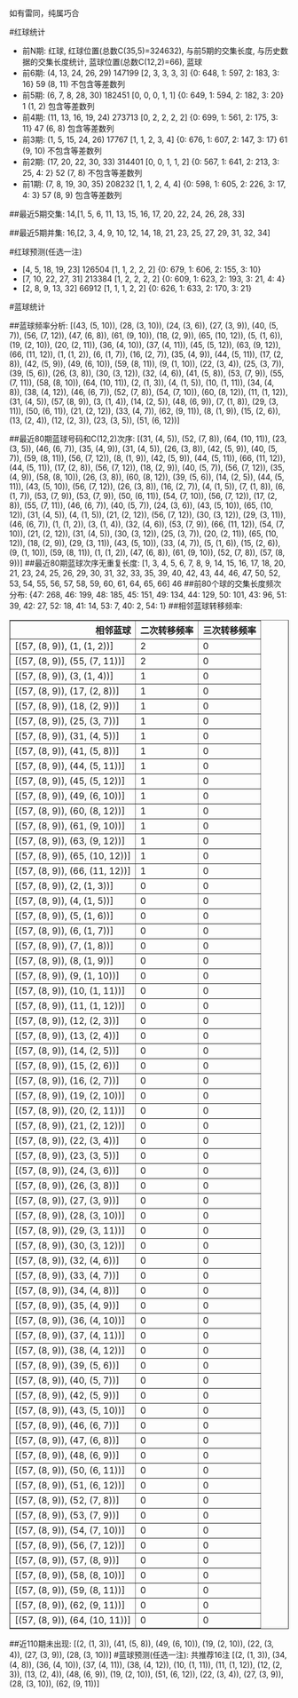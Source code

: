 <!-- 
.. title: 大乐透16129期(2016-11-02)数据分析报告
.. slug: dlott-16129-2016-11-02-report
.. date: 2016-11-03 08:00:00 UTC+08:00
.. tags: Lottery
.. link: 
.. description: 
.. type: text
-->

如有雷同，纯属巧合

<!-- TEASER_END-->

#红球统计

- 前N期: 红球, 红球位置(总数C(35,5)=324632), 与前5期的交集长度, 与历史数据的交集长度统计, 蓝球位置(总数C(12,2)=66), 蓝球
- 前6期: (4, 13, 24, 26, 29) 147199 [2, 3, 3, 3, 3] {0: 648, 1: 597, 2: 183, 3: 16} 59 (8, 11) 不包含等差数列
- 前5期: (6, 7, 8, 28, 30) 182451 [0, 0, 0, 1, 1] {0: 649, 1: 594, 2: 182, 3: 20} 1 (1, 2) 包含等差数列
- 前4期: (11, 13, 16, 19, 24) 273713 [0, 2, 2, 2, 2] {0: 699, 1: 561, 2: 175, 3: 11} 47 (6, 8) 包含等差数列
- 前3期: (1, 5, 15, 24, 26) 17767 [1, 1, 2, 3, 4] {0: 676, 1: 607, 2: 147, 3: 17} 61 (9, 10) 不包含等差数列
- 前2期: (17, 20, 22, 30, 33) 314401 [0, 0, 1, 1, 2] {0: 567, 1: 641, 2: 213, 3: 25, 4: 2} 52 (7, 8) 不包含等差数列
- 前1期: (7, 8, 19, 30, 35) 208232 [1, 1, 2, 4, 4] {0: 598, 1: 605, 2: 226, 3: 17, 4: 3} 57 (8, 9) 包含等差数列

##最近5期交集:
14,[1, 5, 6, 11, 13, 15, 16, 17, 20, 22, 24, 26, 28, 33]

##最近5期并集:
16,[2, 3, 4, 9, 10, 12, 14, 18, 21, 23, 25, 27, 29, 31, 32, 34]

#红球预测(任选一注)

- [4, 5, 18, 19, 23] 126504 [1, 1, 2, 2, 2] {0: 679, 1: 606, 2: 155, 3: 10}
- [7, 10, 22, 27, 31] 213384 [1, 2, 2, 2, 2] {0: 609, 1: 623, 2: 193, 3: 21, 4: 4}
- [2, 8, 9, 13, 32] 66912 [1, 1, 1, 2, 2] {0: 626, 1: 633, 2: 170, 3: 21}

#蓝球统计

##蓝球频率分析:
[(43, (5, 10)), (28, (3, 10)), (24, (3, 6)), (27, (3, 9)), (40, (5, 7)), (56, (7, 12)), (47, (6, 8)), (61, (9, 10)), (18, (2, 9)), (65, (10, 12)), (5, (1, 6)), (19, (2, 10)), (20, (2, 11)), (36, (4, 10)), (37, (4, 11)), (45, (5, 12)), (63, (9, 12)), (66, (11, 12)), (1, (1, 2)), (6, (1, 7)), (16, (2, 7)), (35, (4, 9)), (44, (5, 11)), (17, (2, 8)), (42, (5, 9)), (49, (6, 10)), (59, (8, 11)), (9, (1, 10)), (22, (3, 4)), (25, (3, 7)), (39, (5, 6)), (26, (3, 8)), (30, (3, 12)), (32, (4, 6)), (41, (5, 8)), (53, (7, 9)), (55, (7, 11)), (58, (8, 10)), (64, (10, 11)), (2, (1, 3)), (4, (1, 5)), (10, (1, 11)), (34, (4, 8)), (38, (4, 12)), (46, (6, 7)), (52, (7, 8)), (54, (7, 10)), (60, (8, 12)), (11, (1, 12)), (31, (4, 5)), (57, (8, 9)), (3, (1, 4)), (14, (2, 5)), (48, (6, 9)), (7, (1, 8)), (29, (3, 11)), (50, (6, 11)), (21, (2, 12)), (33, (4, 7)), (62, (9, 11)), (8, (1, 9)), (15, (2, 6)), (13, (2, 4)), (12, (2, 3)), (23, (3, 5)), (51, (6, 12))]

##最近80期蓝球号码和C(12,2)次序:
 [(31, (4, 5)), (52, (7, 8)), (64, (10, 11)), (23, (3, 5)), (46, (6, 7)), (35, (4, 9)), (31, (4, 5)), (26, (3, 8)), (42, (5, 9)), (40, (5, 7)), (59, (8, 11)), (56, (7, 12)), (8, (1, 9)), (42, (5, 9)), (44, (5, 11)), (66, (11, 12)), (44, (5, 11)), (17, (2, 8)), (56, (7, 12)), (18, (2, 9)), (40, (5, 7)), (56, (7, 12)), (35, (4, 9)), (58, (8, 10)), (26, (3, 8)), (60, (8, 12)), (39, (5, 6)), (14, (2, 5)), (44, (5, 11)), (43, (5, 10)), (56, (7, 12)), (26, (3, 8)), (16, (2, 7)), (4, (1, 5)), (7, (1, 8)), (6, (1, 7)), (53, (7, 9)), (53, (7, 9)), (50, (6, 11)), (54, (7, 10)), (56, (7, 12)), (17, (2, 8)), (55, (7, 11)), (46, (6, 7)), (40, (5, 7)), (24, (3, 6)), (43, (5, 10)), (65, (10, 12)), (31, (4, 5)), (4, (1, 5)), (21, (2, 12)), (56, (7, 12)), (30, (3, 12)), (29, (3, 11)), (46, (6, 7)), (1, (1, 2)), (3, (1, 4)), (32, (4, 6)), (53, (7, 9)), (66, (11, 12)), (54, (7, 10)), (21, (2, 12)), (31, (4, 5)), (30, (3, 12)), (25, (3, 7)), (20, (2, 11)), (65, (10, 12)), (18, (2, 9)), (29, (3, 11)), (43, (5, 10)), (33, (4, 7)), (5, (1, 6)), (15, (2, 6)), (9, (1, 10)), (59, (8, 11)), (1, (1, 2)), (47, (6, 8)), (61, (9, 10)), (52, (7, 8)), (57, (8, 9))]
##最近80期蓝球次序无重复长度:
 [1, 3, 4, 5, 6, 7, 8, 9, 14, 15, 16, 17, 18, 20, 21, 23, 24, 25, 26, 29, 30, 31, 32, 33, 35, 39, 40, 42, 43, 44, 46, 47, 50, 52, 53, 54, 55, 56, 57, 58, 59, 60, 61, 64, 65, 66] 46
##前80个球的交集长度频次分布:
{47: 268, 46: 199, 48: 185, 45: 151, 49: 134, 44: 129, 50: 101, 43: 96, 51: 39, 42: 27, 52: 18, 41: 14, 53: 7, 40: 2, 54: 1}
##相邻蓝球转移频率:
 <table border="1" class="table table-striped dataframe">
  <thead>
    <tr style="text-align: right;">
      <th>相邻蓝球</th>
      <th>二次转移频率</th>
      <th>三次转移频率</th>
    </tr>
  </thead>
  <tbody>
    <tr>
      <td>[(57, (8, 9)), (1, (1, 2))]</td>
      <td>2</td>
      <td>0</td>
    </tr>
    <tr>
      <td>[(57, (8, 9)), (55, (7, 11))]</td>
      <td>2</td>
      <td>0</td>
    </tr>
    <tr>
      <td>[(57, (8, 9)), (3, (1, 4))]</td>
      <td>1</td>
      <td>0</td>
    </tr>
    <tr>
      <td>[(57, (8, 9)), (17, (2, 8))]</td>
      <td>1</td>
      <td>0</td>
    </tr>
    <tr>
      <td>[(57, (8, 9)), (18, (2, 9))]</td>
      <td>1</td>
      <td>0</td>
    </tr>
    <tr>
      <td>[(57, (8, 9)), (25, (3, 7))]</td>
      <td>1</td>
      <td>0</td>
    </tr>
    <tr>
      <td>[(57, (8, 9)), (31, (4, 5))]</td>
      <td>1</td>
      <td>0</td>
    </tr>
    <tr>
      <td>[(57, (8, 9)), (41, (5, 8))]</td>
      <td>1</td>
      <td>0</td>
    </tr>
    <tr>
      <td>[(57, (8, 9)), (44, (5, 11))]</td>
      <td>1</td>
      <td>0</td>
    </tr>
    <tr>
      <td>[(57, (8, 9)), (45, (5, 12))]</td>
      <td>1</td>
      <td>0</td>
    </tr>
    <tr>
      <td>[(57, (8, 9)), (49, (6, 10))]</td>
      <td>1</td>
      <td>0</td>
    </tr>
    <tr>
      <td>[(57, (8, 9)), (60, (8, 12))]</td>
      <td>1</td>
      <td>0</td>
    </tr>
    <tr>
      <td>[(57, (8, 9)), (61, (9, 10))]</td>
      <td>1</td>
      <td>0</td>
    </tr>
    <tr>
      <td>[(57, (8, 9)), (63, (9, 12))]</td>
      <td>1</td>
      <td>0</td>
    </tr>
    <tr>
      <td>[(57, (8, 9)), (65, (10, 12))]</td>
      <td>1</td>
      <td>0</td>
    </tr>
    <tr>
      <td>[(57, (8, 9)), (66, (11, 12))]</td>
      <td>1</td>
      <td>0</td>
    </tr>
    <tr>
      <td>[(57, (8, 9)), (2, (1, 3))]</td>
      <td>0</td>
      <td>0</td>
    </tr>
    <tr>
      <td>[(57, (8, 9)), (4, (1, 5))]</td>
      <td>0</td>
      <td>0</td>
    </tr>
    <tr>
      <td>[(57, (8, 9)), (5, (1, 6))]</td>
      <td>0</td>
      <td>0</td>
    </tr>
    <tr>
      <td>[(57, (8, 9)), (6, (1, 7))]</td>
      <td>0</td>
      <td>0</td>
    </tr>
    <tr>
      <td>[(57, (8, 9)), (7, (1, 8))]</td>
      <td>0</td>
      <td>0</td>
    </tr>
    <tr>
      <td>[(57, (8, 9)), (8, (1, 9))]</td>
      <td>0</td>
      <td>0</td>
    </tr>
    <tr>
      <td>[(57, (8, 9)), (9, (1, 10))]</td>
      <td>0</td>
      <td>0</td>
    </tr>
    <tr>
      <td>[(57, (8, 9)), (10, (1, 11))]</td>
      <td>0</td>
      <td>0</td>
    </tr>
    <tr>
      <td>[(57, (8, 9)), (11, (1, 12))]</td>
      <td>0</td>
      <td>0</td>
    </tr>
    <tr>
      <td>[(57, (8, 9)), (12, (2, 3))]</td>
      <td>0</td>
      <td>0</td>
    </tr>
    <tr>
      <td>[(57, (8, 9)), (13, (2, 4))]</td>
      <td>0</td>
      <td>0</td>
    </tr>
    <tr>
      <td>[(57, (8, 9)), (14, (2, 5))]</td>
      <td>0</td>
      <td>0</td>
    </tr>
    <tr>
      <td>[(57, (8, 9)), (15, (2, 6))]</td>
      <td>0</td>
      <td>0</td>
    </tr>
    <tr>
      <td>[(57, (8, 9)), (16, (2, 7))]</td>
      <td>0</td>
      <td>0</td>
    </tr>
    <tr>
      <td>[(57, (8, 9)), (19, (2, 10))]</td>
      <td>0</td>
      <td>0</td>
    </tr>
    <tr>
      <td>[(57, (8, 9)), (20, (2, 11))]</td>
      <td>0</td>
      <td>0</td>
    </tr>
    <tr>
      <td>[(57, (8, 9)), (21, (2, 12))]</td>
      <td>0</td>
      <td>0</td>
    </tr>
    <tr>
      <td>[(57, (8, 9)), (22, (3, 4))]</td>
      <td>0</td>
      <td>0</td>
    </tr>
    <tr>
      <td>[(57, (8, 9)), (23, (3, 5))]</td>
      <td>0</td>
      <td>0</td>
    </tr>
    <tr>
      <td>[(57, (8, 9)), (24, (3, 6))]</td>
      <td>0</td>
      <td>0</td>
    </tr>
    <tr>
      <td>[(57, (8, 9)), (26, (3, 8))]</td>
      <td>0</td>
      <td>0</td>
    </tr>
    <tr>
      <td>[(57, (8, 9)), (27, (3, 9))]</td>
      <td>0</td>
      <td>0</td>
    </tr>
    <tr>
      <td>[(57, (8, 9)), (28, (3, 10))]</td>
      <td>0</td>
      <td>0</td>
    </tr>
    <tr>
      <td>[(57, (8, 9)), (29, (3, 11))]</td>
      <td>0</td>
      <td>0</td>
    </tr>
    <tr>
      <td>[(57, (8, 9)), (30, (3, 12))]</td>
      <td>0</td>
      <td>0</td>
    </tr>
    <tr>
      <td>[(57, (8, 9)), (32, (4, 6))]</td>
      <td>0</td>
      <td>0</td>
    </tr>
    <tr>
      <td>[(57, (8, 9)), (33, (4, 7))]</td>
      <td>0</td>
      <td>0</td>
    </tr>
    <tr>
      <td>[(57, (8, 9)), (34, (4, 8))]</td>
      <td>0</td>
      <td>0</td>
    </tr>
    <tr>
      <td>[(57, (8, 9)), (35, (4, 9))]</td>
      <td>0</td>
      <td>0</td>
    </tr>
    <tr>
      <td>[(57, (8, 9)), (36, (4, 10))]</td>
      <td>0</td>
      <td>0</td>
    </tr>
    <tr>
      <td>[(57, (8, 9)), (37, (4, 11))]</td>
      <td>0</td>
      <td>0</td>
    </tr>
    <tr>
      <td>[(57, (8, 9)), (38, (4, 12))]</td>
      <td>0</td>
      <td>0</td>
    </tr>
    <tr>
      <td>[(57, (8, 9)), (39, (5, 6))]</td>
      <td>0</td>
      <td>0</td>
    </tr>
    <tr>
      <td>[(57, (8, 9)), (40, (5, 7))]</td>
      <td>0</td>
      <td>0</td>
    </tr>
    <tr>
      <td>[(57, (8, 9)), (42, (5, 9))]</td>
      <td>0</td>
      <td>0</td>
    </tr>
    <tr>
      <td>[(57, (8, 9)), (43, (5, 10))]</td>
      <td>0</td>
      <td>0</td>
    </tr>
    <tr>
      <td>[(57, (8, 9)), (46, (6, 7))]</td>
      <td>0</td>
      <td>0</td>
    </tr>
    <tr>
      <td>[(57, (8, 9)), (47, (6, 8))]</td>
      <td>0</td>
      <td>0</td>
    </tr>
    <tr>
      <td>[(57, (8, 9)), (48, (6, 9))]</td>
      <td>0</td>
      <td>0</td>
    </tr>
    <tr>
      <td>[(57, (8, 9)), (50, (6, 11))]</td>
      <td>0</td>
      <td>0</td>
    </tr>
    <tr>
      <td>[(57, (8, 9)), (51, (6, 12))]</td>
      <td>0</td>
      <td>0</td>
    </tr>
    <tr>
      <td>[(57, (8, 9)), (52, (7, 8))]</td>
      <td>0</td>
      <td>0</td>
    </tr>
    <tr>
      <td>[(57, (8, 9)), (53, (7, 9))]</td>
      <td>0</td>
      <td>0</td>
    </tr>
    <tr>
      <td>[(57, (8, 9)), (54, (7, 10))]</td>
      <td>0</td>
      <td>0</td>
    </tr>
    <tr>
      <td>[(57, (8, 9)), (56, (7, 12))]</td>
      <td>0</td>
      <td>0</td>
    </tr>
    <tr>
      <td>[(57, (8, 9)), (57, (8, 9))]</td>
      <td>0</td>
      <td>0</td>
    </tr>
    <tr>
      <td>[(57, (8, 9)), (58, (8, 10))]</td>
      <td>0</td>
      <td>0</td>
    </tr>
    <tr>
      <td>[(57, (8, 9)), (59, (8, 11))]</td>
      <td>0</td>
      <td>0</td>
    </tr>
    <tr>
      <td>[(57, (8, 9)), (62, (9, 11))]</td>
      <td>0</td>
      <td>0</td>
    </tr>
    <tr>
      <td>[(57, (8, 9)), (64, (10, 11))]</td>
      <td>0</td>
      <td>0</td>
    </tr>
  </tbody>
</table>
##近110期未出现:
 [(2, (1, 3)), (41, (5, 8)), (49, (6, 10)), (19, (2, 10)), (22, (3, 4)), (27, (3, 9)), (28, (3, 10))]
#蓝球预测(任选一注):
共推荐16注
 [(2, (1, 3)), (34, (4, 8)), (36, (4, 10)), (37, (4, 11)), (38, (4, 12)), (10, (1, 11)), (11, (1, 12)), (12, (2, 3)), (13, (2, 4)), (48, (6, 9)), (19, (2, 10)), (51, (6, 12)), (22, (3, 4)), (27, (3, 9)), (28, (3, 10)), (62, (9, 11))]

